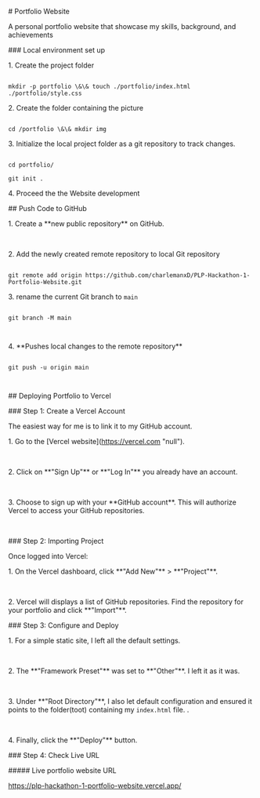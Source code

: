 \# Portfolio Website



A personal portfolio website that showcase my skills, background, and achievements



\### Local environment set up



1\. Create the project folder 

```git

mkdir -p portfolio \&\& touch ./portfolio/index.html ./portfolio/style.css

```



2\. Create the folder containing the picture

```linux

cd /portfolio \&\& mkdir img

```



3\. Initialize the local  project folder as a git repository to track changes.



```git

cd portfolio/

git init .

```



4\. Proceed the the Website development

\## Push Code to GitHub



1\. Create a \*\*new public repository\*\* on GitHub.

&nbsp;   

2\. Add the newly created remote repository to local Git repository 

```git 

git remote add origin https://github.com/charlemanxD/PLP-Hackathon-1-Portfolio-Website.git

```



3\. rename the current Git branch to `main`



```git

git branch -M main



```



4\. \*\*Pushes local changes to the remote repository\*\*



```git

git push -u origin main



```

\## Deploying Portfolio to Vercel



\### Step 1: Create a Vercel Account



The easiest way for  me is to link it to my GitHub account.



1\. Go to the \[Vercel website](https://vercel.com "null").

&nbsp;   

2\. Click on \*\*"Sign Up"\*\* or \*\*"Log In"\*\* you already have an account.

&nbsp;   

3\. Choose to sign up with your \*\*GitHub account\*\*. This will authorize Vercel to access your GitHub repositories.

&nbsp;   

\### Step 2: Importing Project



Once logged into Vercel:



1\. On the Vercel dashboard, click \*\*"Add New"\*\* > \*\*"Project"\*\*.

&nbsp;   

2\. Vercel will displays a list of GitHub repositories. Find the repository for your portfolio and click \*\*"Import"\*\*.



\### Step 3: Configure and Deploy



1\.  For a simple static site, I left all the default settings.

&nbsp;   

2\. The \*\*"Framework Preset"\*\* was set to \*\*"Other"\*\*. I left it as it was.

&nbsp;   

3\. Under \*\*"Root Directory"\*\*, I also let default configuration and ensured it points to the folder(toot) containing my `index.html` file. .

&nbsp;   

4\. Finally, click the \*\*"Deploy"\*\* button.



\### Step 4: Check Live URL



\##### Live portfolio website URL

https://plp-hackathon-1-portfolio-website.vercel.app/

